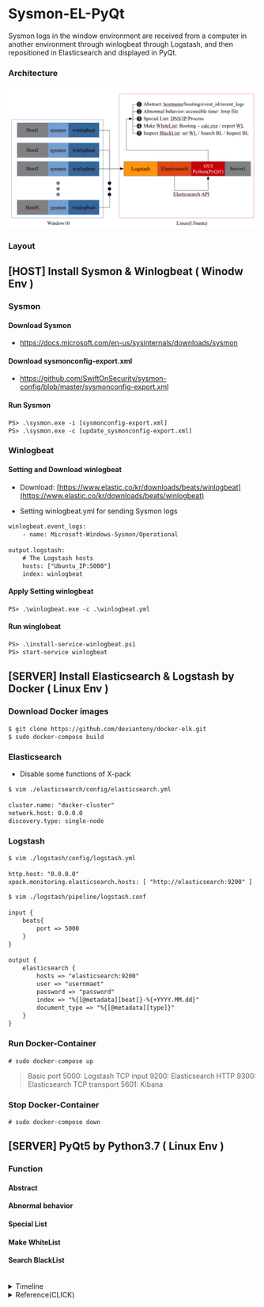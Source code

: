 # Sysmon-EL-PyQt
Sysmon logs in the window environment are received from a computer in another environment through winlogbeat through Logstash, and then repositioned in Elasticsearch and displayed in PyQt.

### Architecture

![ex_screenshot](./img/Architecture.png)

### Layout



## [HOST] Install Sysmon & Winlogbeat ( Winodw Env )

### Sysmon

#### Download Sysmon 
* https://docs.microsoft.com/en-us/sysinternals/downloads/sysmon

#### Download sysmonconfig-export.xml
* https://github.com/SwiftOnSecurity/sysmon-config/blob/master/sysmonconfig-export.xml

#### Run Sysmon
```
PS> .\sysmon.exe -i [sysmonconfig-export.xml]
PS> .\sysmon.exe -c [update_sysmonconfig-export.xml]
```

### Winlogbeat

#### Setting and Download winlogbeat
- Download:  [https://www.elastic.co/kr/downloads/beats/winlogbeat](https://www.elastic.co/kr/downloads/beats/winlogbeat)

- Setting winlogbeat.yml for sending Sysmon logs 
```
winlogbeat.event_logs:
    - name: Microsoft-Windows-Sysmon/Operational

output.logstash:
    # The Logstash hosts
    hosts: ["Ubuntu_IP:5000"]
    index: winlogbeat
```    

#### Apply Setting winlogbeat 
```
PS> .\winlogbeat.exe -c .\winlogbeat.yml
```
#### Run winglobeat
```
PS> .\install-service-winlogbeat.ps1
PS> start-service winlogbeat
```

## [SERVER] Install Elasticsearch & Logstash by Docker ( Linux Env )

### Download Docker images
```
$ git clone https://github.com/deviantony/docker-elk.git
$ sudo docker-compose build
```

### Elasticsearch 

* Disable some functions of X-pack <br/>

```
$ vim ./elasticsearch/config/elasticsearch.yml

cluster.name: "docker-cluster" 
network.host: 0.0.0.0 
discovery.type: single-node
```

### Logstash

```
$ vim ./logstash/config/logstash.yml

http.host: "0.0.0.0"
xpack.monitoring.elasticsearch.hosts: [ "http://elasticsearch:9200" ]
```

```
$ vim ./logstash/pipeline/logstash.conf

input {
    beats{
        port => 5000
    }    
}

output {
    elasticsearch {
        hosts => "elasticsearch:9200"
        user => "usernmaet"
        password => "password"
        index => "%{[@metadata][beat]}-%{+YYYY.MM.dd}"
        document_type => "%{[@metadata][type]}"
    }
}
```
### Run Docker-Container
```
# sudo docker-compose up 
```

> Basic port
5000: Logstash TCP input
9200: Elasticsearch HTTP
9300: Elasticsearch TCP transport
5601: Kibana


### Stop Docker-Container
```
# sudo docker-compose down
```




## [SERVER] PyQt5 by Python3.7 ( Linux Env )

### Function

#### Abstract

#### Abnormal behavior

#### Special List

#### Make WhiteList

#### Search BlackList


</br>

<details>
<summary>Timeline</summary>


<div markdown="1">

## 2020.08.18 
 local -> git connected
## 2020.08.19
 whitelist 함수 정의 및 구현
## 2020.08.20
* Upload Reference </br>
* server에서 client의 값이 들어오지 않을때</br> 
 1. network 상태가 이전 상태와 같은지 확인
 2. network 상태가 같다면 ip의 변동이 있는지 확인
 3. network 상태가 바뀌었다면 winlogbeat.yml의 ip를 확인
* Upload ui file
## 2020.08.21
* Update Whitelist 이외의 layout 구현 완료
* Error 찾는중 1번 실행은 잘 되지만 clear이후 2번실행은 값이 변하지 않는 것이 발견됌
## 2020.08.22
* Abnormal Tab idea구상
* Abnormal Tab layout 구현 완료
## 2020.08.24
* Abnormal .hwp file open 잡기 가능
## 2020.08.25
* Sysmon - EL - PyQt5 구현 완료
 

</div>
</details>

<details>
<summary>Reference(CLICK)</summary>
 

<div markdown="1">

* docker Sysmon-ELK: 
 https://github.com/choisungwook/malware/tree/master/01%20blue%20team/sysmon/01%20elk%EC%84%A4%EC%B9%98%2B%EC%97%B0%EB%8F%99
* Docker, ELK: https://judo0179.tistory.com/60
* Docker, ELK: https://github.com/deviantony/docker-elk
* winlogbeat: https://cyberwardog.blogspot.com/2017/02/setting-up-pentesting-i-mean-threat_87.html
* ubuntu18 고정 IP 설정: https://www.manualfactory.net/10455

</div>
</details>
